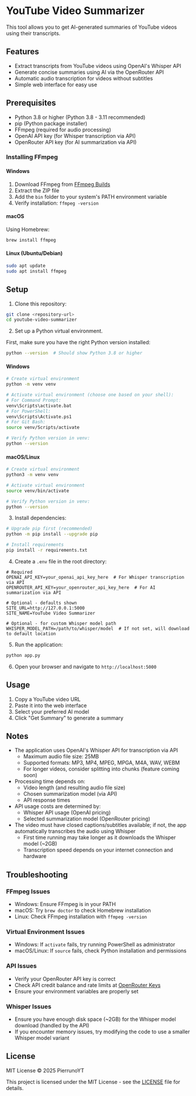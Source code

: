 # YouTube Video Summarizer

This tool allows you to get AI-generated summaries of YouTube videos using their transcripts.

## Features
- Extract transcripts from YouTube videos using OpenAI's Whisper API
- Generate concise summaries using AI via the OpenRouter API
- Automatic audio transcription for videos without subtitles
- Simple web interface for easy use

## Prerequisites
- Python 3.8 or higher (Python 3.8 - 3.11 recommended)
- pip (Python package installer)
- FFmpeg (required for audio processing)
- OpenAI API key (for Whisper transcription via API)
- OpenRouter API key (for AI summarization via API)

### Installing FFmpeg

#### Windows
1. Download FFmpeg from [FFmpeg Builds](https://github.com/BtbN/FFmpeg-Builds/releases)
2. Extract the ZIP file
3. Add the `bin` folder to your system's PATH environment variable
4. Verify installation: `ffmpeg -version`

#### macOS
Using Homebrew:
```bash
brew install ffmpeg
```

#### Linux (Ubuntu/Debian)
```bash
sudo apt update
sudo apt install ffmpeg
```

## Setup

1. Clone this repository:
```bash
git clone <repository-url>
cd youtube-video-summarizer
```

2. Set up a Python virtual environment.

First, make sure you have the right Python version installed:
```bash
python --version  # Should show Python 3.8 or higher
```

#### Windows
```bash
# Create virtual environment
python -m venv venv

# Activate virtual environment (choose one based on your shell):
# For Command Prompt:
venv\Scripts\activate.bat
# For PowerShell:
venv\Scripts\Activate.ps1
# For Git Bash:
source venv/Scripts/activate

# Verify Python version in venv:
python --version
```

#### macOS/Linux
```bash
# Create virtual environment
python3 -m venv venv

# Activate virtual environment
source venv/bin/activate

# Verify Python version in venv:
python --version
```

3. Install dependencies:
```bash
# Upgrade pip first (recommended)
python -m pip install --upgrade pip

# Install requirements
pip install -r requirements.txt
```

4. Create a `.env` file in the root directory:
```
# Required
OPENAI_API_KEY=your_openai_api_key_here  # For Whisper transcription via API
OPENROUTER_API_KEY=your_openrouter_api_key_here  # For AI summarization via API

# Optional - defaults shown
SITE_URL=http://127.0.0.1:5000
SITE_NAME=YouTube Video Summarizer

# Optional - for custom Whisper model path
WHISPER_MODEL_PATH=/path/to/whisper/model  # If not set, will download to default location
```

5. Run the application:
```bash
python app.py
```

6. Open your browser and navigate to `http://localhost:5000`

## Usage
1. Copy a YouTube video URL
2. Paste it into the web interface
3. Select your preferred AI model
4. Click "Get Summary" to generate a summary

## Notes
- The application uses OpenAI's Whisper API for transcription via API
  - Maximum audio file size: 25MB
  - Supported formats: MP3, MP4, MPEG, MPGA, M4A, WAV, WEBM
  - For longer videos, consider splitting into chunks (feature coming soon)
- Processing time depends on:
  - Video length (and resulting audio file size)
  - Chosen summarization model (via API)
  - API response times
- API usage costs are determined by:
  - Whisper API usage (OpenAI pricing)
  - Selected summarization model (OpenRouter pricing)
- The video must have closed captions/subtitles available; if not, the app automatically transcribes the audio using Whisper
  - First time running may take longer as it downloads the Whisper model (~2GB)
  - Transcription speed depends on your internet connection and hardware

## Troubleshooting

### FFmpeg Issues
- Windows: Ensure FFmpeg is in your PATH
- macOS: Try `brew doctor` to check Homebrew installation
- Linux: Check FFmpeg installation with `ffmpeg -version`

### Virtual Environment Issues
- Windows: If `activate` fails, try running PowerShell as administrator
- macOS/Linux: If `source` fails, check Python installation and permissions

### API Issues
- Verify your OpenRouter API key is correct
- Check API credit balance and rate limits at [OpenRouter Keys](https://openrouter.ai/keys)
- Ensure your environment variables are properly set

### Whisper Issues
- Ensure you have enough disk space (~2GB) for the Whisper model download (handled by the API)
- If you encounter memory issues, try modifying the code to use a smaller Whisper model variant

## License
MIT License © 2025 PierrunoYT

This project is licensed under the MIT License - see the [LICENSE](LICENSE) file for details.